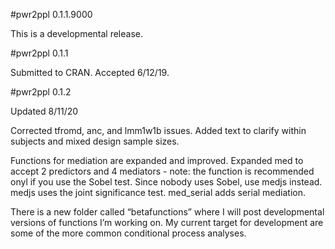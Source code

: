 \#pwr2ppl 0.1.1.9000

This is a developmental release.

\#pwr2ppl 0.1.1

Submitted to CRAN. Accepted 6/12/19.

\#pwr2ppl 0.1.2

Updated 8/11/20

Corrected tfromd, anc, and lmm1w1b issues. Added text to clarify within
subjects and mixed design sample sizes.

Functions for mediation are expanded and improved. Expanded med to
accept 2 predictors and 4 mediators - note: the function is recommended
onyl if you use the Sobel test. Since nobody uses Sobel, use medjs
instead. medjs uses the joint significance test. med\_serial adds serial
mediation.

There is a new folder called “betafunctions” where I will post
developmental versions of functions I’m working on. My current target
for development are some of the more common conditional process
analyses.
